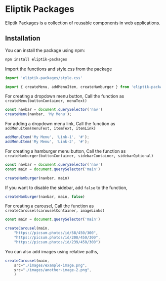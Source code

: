 # Eliptik Packages

Eliptik Packages is a collection of reusable components in web applications.

## Installation

You can install the package using npm:

```sh
npm install eliptik-packages
```

Import the functions and style.css from the package
```js
import 'eliptik-packages/style.css'

import { createMenu, addMenuItem, createHamburger } from 'eliptik-packages';
```

For creating a dropdown menu button, 
Call the function as `createMenu(buttonContainer, menuText)`
```js 
const navbar = document.querySelector('nav')
createMenu(navbar, 'My Menu'); 
```

For adding a dropdown menu link,
Call the function as `addMenuItem(menuText, itemText, itemLink)`
```js 
addMenuItem('My Menu', 'Link-1', '#');
addMenuItem('My Menu', 'Link-2', '#');
```

For creating a hamburger menu button, 
Call the function as `createHamburger(buttonContainer, sidebarContainer, sidebarOptional)`
```js 
const navbar = document.querySelector('nav')
const main = document.querySelector('main')

createHamburger(navbar, main)
```
If you want to disable the sidebar, add ```false``` to the function,
```js 
createHamburger(navbar, main, false)
```

For creating a carousel, 
Call the function as `createCarousel(carouselContainer, imageLinks)`
```js 
const main = document.querySelector('main')

createCarousel(main, 
    "https://picsum.photos/id/58/450/300",
    "https://picsum.photos/id/208/450/300",
    "https://picsum.photos/id/239/450/300")
```
You can also add images using relative paths,
```js 
createCarousel(main, 
    src="./images/example-image.png",
    src="./images/another-image-2.png",
    )
```